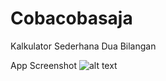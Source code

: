 # Cobacobasaja
Kalkulator Sederhana Dua Bilangan

App Screenshot
![alt text](https://i.imgur.com/50Crj9L.png)
